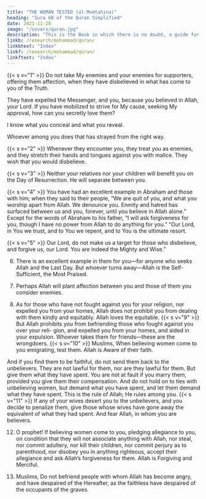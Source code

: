 ```yaml
---
title: "THE WOMAN TESTED (al-Mumtahina)"
heading: "Sura 60 of the Quran Simplified"
date: 2021-11-28
image: "/covers/quran.jpg"
description: "This is the Book in which there is no doubt, a guide for the righteous."
linkb: /research/mohammad/quran/
linkbtext: "Index"
linkf: /research/mohammad/quran/
linkftext: "Index"
---
```



{{< s v="1" >}}  Do not take My enemies and your enemies for supporters, offering them affection, when they have disbelieved in what has come to you of the Truth. 

They have expelled the Messenger, and you, because you believed in Allah, your Lord. If you have mobilized to strive for My cause, seeking My approval, how can you secretly love them? 

I know what you conceal and what you reveal.

Whoever among you does that has strayed from the right way.

{{< s v="2" >}}  Whenever they encounter you, they treat you as enemies, and they stretch their hands
and tongues against you with malice. They wish that you would disbelieve.

{{< s v="3" >}}  Neither your relatives nor your children will benefit you on the Day of Resurrection.
He will separate between you. 

{{< s v="4" >}}  You have had an excellent example in Abraham and those with him; when they said to
their people, “We are quit of you, and what you worship apart from Allah. We denounce you. Enmity and hatred has surfaced between us and you, forever, until you believe in Allah alone.” Except for the words of Abraham to his father, “I will ask forgiveness for you, though I have no power from Allah to do anything for you.” “Our Lord, in You we trust, and to You we repent, and to You is the ultimate resort.

{{< s v="5" >}}  Our Lord, do not make us a target for those who disbelieve, and forgive us, our Lord. You
are indeed the Mighty and Wise.”

6. There is an excellent example in them for you—for anyone who seeks Allah and the
Last Day. But whoever turns away—Allah is the Self-Sufficient, the Most Praised.
7. Perhaps Allah will plant affection between you and those of them you consider enemies.

8. As for those who have not fought against you for your religion, nor expelled you from
your homes, Allah does not prohibit you from dealing with them kindly and equitably.
Allah loves the equitable.
{{< s v="9" >}}  But Allah prohibits you from befriending
those who fought against you over your reli-
gion, and expelled you from your homes, and
aided in your expulsion. Whoever takes them for friends—these are the wrongdoers.
{{< s v="10" >}}  Muslims,  When believing women come to you emigrating, test them.
Allah is Aware of their faith. 

And if you find them to be faithful, do not send them back to
the unbelievers. They are not lawful for them,
nor are they lawful for them. But give them
what they have spent. You are not at fault if
you marry them, provided you give them
their compensation. And do not hold on to
ties with unbelieving women, but demand
what you have spent, and let them demand
what they have spent. This is the rule of Allah; He rules among you.
{{< s v="11" >}}  If any of your wives desert you to the unbelievers, and you decide to penalize them, give
those whose wives have gone away the equivalent of what they had spent. And fear Allah,
in whom you are believers.

12. O prophet! If believing women come to you, pledging allegiance to you, on condition
that they will not associate anything with Allah, nor steal, nor commit adultery, nor kill
their children, nor commit perjury as to parenthood, nor disobey you in anything
righteous, accept their allegiance and ask Allah’s forgiveness for them. Allah is Forgiving
and Merciful.

13. Muslims,  Do not befriend people with whom Allah has become angry, and
have despaired of the Hereafter, as the faithless have despaired of the occupants of the
graves.

